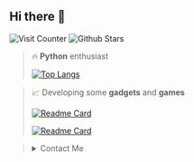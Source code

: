 ## Hi there 👋
![Visit Counter](https://komarev.com/ghpvc/?username=dogecn&style=for-the-badge)
![Github Stars](https://img.shields.io/badge/dynamic/json?logo=github&label=GitHub%20Stars&style=for-the-badge&query=%24.stars&url=https://api.github-star-counter.workers.dev/user/dogecn)

> 🔥 **Python** enthusiast
> 
> [![Top Langs](https://github-readme-stats.vercel.app/api/top-langs/?username=dogecn&theme=codeSTACKr)](https://github.com/dogecn)

> 📈 Developing some **gadgets** and **games**
> 
> [![Readme Card](https://github-readme-stats.vercel.app/api/pin/?username=dogecn&repo=plume-lexicon&theme=codeSTACKr)](https://github.com/dogecn/plume-lexicon)
> 
> [![Readme Card](https://github-readme-stats.vercel.app/api/pin/?username=dogecn&repo=tic-tac-toe&theme=codeSTACKr)](https://github.com/dogecn/tic-tac-toe)

> <details>
>   <summary>Contact Me</summary>
>   <br>
>   <p>🐧 3269515690 </p>
>   <p>✉️ hark2009lbf@outlook.com </p>
> </details>

